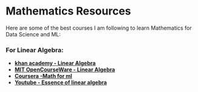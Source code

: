 # Mathematics Resources  

Here are some of the best courses I am following to learn Mathematics for Data Science and ML: 

###  For Linear Algebra:  
- **[khan academy - Linear Algebra](https://www.khanacademy.org/math/linear-algebra)**  
- **[MIT OpenCourseWare - Linear Algebra](https://ocw.mit.edu/courses/18-06-linear-algebra-spring-2010/)**
- **[Coursera -Math for ml](https://www.coursera.org/programs/learning-program-for-family-iwira/specializations/mathematics-for-machine-learning-and-data-science?source=search)**
- **[Youtube - Essence of linear algebra](https://www.youtube.com/playlist?list=PLZHQObOWTQDPD3MizzM2xVFitgF8hE_ab)** 



